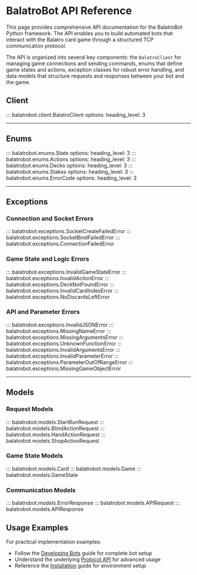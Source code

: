 # BalatroBot API Reference

This page provides comprehensive API documentation for the BalatroBot Python framework. The API enables you to build automated bots that interact with the Balatro card game through a structured TCP communication protocol.

The API is organized into several key components: the `BalatroClient` for managing game connections and sending commands, enums that define game states and actions, exception classes for robust error handling, and data models that structure requests and responses between your bot and the game.

## Client

::: balatrobot.client.BalatroClient
options:
heading_level: 3

---

## Enums

::: balatrobot.enums.State
options:
heading_level: 3
::: balatrobot.enums.Actions
options:
heading_level: 3
::: balatrobot.enums.Decks
options:
heading_level: 3
::: balatrobot.enums.Stakes
options:
heading_level: 3
::: balatrobot.enums.ErrorCode
options:
heading_level: 3

---

## Exceptions

### Connection and Socket Errors

::: balatrobot.exceptions.SocketCreateFailedError
::: balatrobot.exceptions.SocketBindFailedError
::: balatrobot.exceptions.ConnectionFailedError

### Game State and Logic Errors

::: balatrobot.exceptions.InvalidGameStateError
::: balatrobot.exceptions.InvalidActionError
::: balatrobot.exceptions.DeckNotFoundError
::: balatrobot.exceptions.InvalidCardIndexError
::: balatrobot.exceptions.NoDiscardsLeftError

### API and Parameter Errors

::: balatrobot.exceptions.InvalidJSONError
::: balatrobot.exceptions.MissingNameError
::: balatrobot.exceptions.MissingArgumentsError
::: balatrobot.exceptions.UnknownFunctionError
::: balatrobot.exceptions.InvalidArgumentsError
::: balatrobot.exceptions.InvalidParameterError
::: balatrobot.exceptions.ParameterOutOfRangeError
::: balatrobot.exceptions.MissingGameObjectError

---

## Models

### Request Models

::: balatrobot.models.StartRunRequest
::: balatrobot.models.BlindActionRequest
::: balatrobot.models.HandActionRequest
::: balatrobot.models.ShopActionRequest

### Game State Models

::: balatrobot.models.Card
::: balatrobot.models.Game
::: balatrobot.models.GameState

### Communication Models

::: balatrobot.models.ErrorResponse
::: balatrobot.models.APIRequest
::: balatrobot.models.APIResponse

## Usage Examples

For practical implementation examples:

- Follow the [Developing Bots](developing-bots.md) guide for complete bot setup
- Understand the underlying [Protocol API](protocol-api.md) for advanced usage
- Reference the [Installation](installation.md) guide for environment setup
